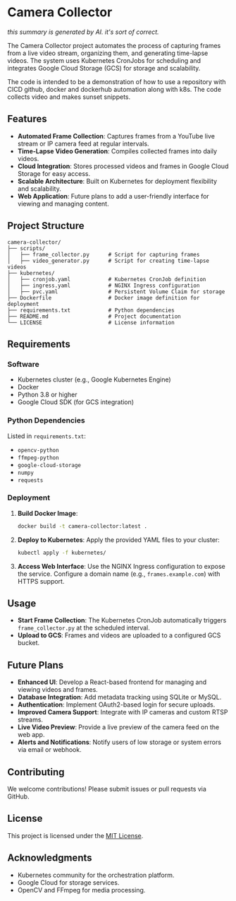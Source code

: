 # Camera Collector

_this summary is generated by AI. it's sort of correct._

The Camera Collector project automates the process of capturing frames from a live video stream, organizing them, and
generating time-lapse videos. The system uses Kubernetes CronJobs for scheduling and integrates Google Cloud Storage (GCS) for storage and scalability.

The code is intended to be a demonstration of how to use a repository with CICD github, docker and dockerhub automation
along with k8s. The code collects video and makes sunset snippets. 

## Features

- **Automated Frame Collection**: Captures frames from a YouTube live stream or IP camera feed at regular intervals.
- **Time-Lapse Video Generation**: Compiles collected frames into daily videos.
- **Cloud Integration**: Stores processed videos and frames in Google Cloud Storage for easy access.
- **Scalable Architecture**: Built on Kubernetes for deployment flexibility and scalability.
- **Web Application**: Future plans to add a user-friendly interface for viewing and managing content.

## Project Structure

```
camera-collector/
├── scripts/
│   ├── frame_collector.py      # Script for capturing frames
│   ├── video_generator.py      # Script for creating time-lapse videos
├── kubernetes/
│   ├── cronjob.yaml            # Kubernetes CronJob definition
│   ├── ingress.yaml            # NGINX Ingress configuration
│   ├── pvc.yaml                # Persistent Volume Claim for storage
├── Dockerfile                  # Docker image definition for deployment
├── requirements.txt            # Python dependencies
├── README.md                   # Project documentation
└── LICENSE                     # License information
```

## Requirements

### Software

- Kubernetes cluster (e.g., Google Kubernetes Engine)
- Docker
- Python 3.8 or higher
- Google Cloud SDK (for GCS integration)

### Python Dependencies

Listed in `requirements.txt`:

- `opencv-python`
- `ffmpeg-python`
- `google-cloud-storage`
- `numpy`
- `requests`

### Deployment

1. **Build Docker Image**:
   ```bash
   docker build -t camera-collector:latest .
   ```

2. **Deploy to Kubernetes**:
   Apply the provided YAML files to your cluster:
   ```bash
   kubectl apply -f kubernetes/
   ```

3. **Access Web Interface**:
   Use the NGINX Ingress configuration to expose the service. Configure a domain name (e.g., `frames.example.com`) with
   HTTPS support.

## Usage

- **Start Frame Collection**: The Kubernetes CronJob automatically triggers `frame_collector.py` at the scheduled
  interval.
- **Upload to GCS**: Frames and videos are uploaded to a configured GCS bucket.

## Future Plans

- **Enhanced UI**: Develop a React-based frontend for managing and viewing videos and frames.
- **Database Integration**: Add metadata tracking using SQLite or MySQL.
- **Authentication**: Implement OAuth2-based login for secure uploads.
- **Improved Camera Support**: Integrate with IP cameras and custom RTSP streams.
- **Live Video Preview**: Provide a live preview of the camera feed on the web app.
- **Alerts and Notifications**: Notify users of low storage or system errors via email or webhook.

## Contributing

We welcome contributions! Please submit issues or pull requests via GitHub.

## License

This project is licensed under the [MIT License](LICENSE).

## Acknowledgments

- Kubernetes community for the orchestration platform.
- Google Cloud for storage services.
- OpenCV and FFmpeg for media processing.

